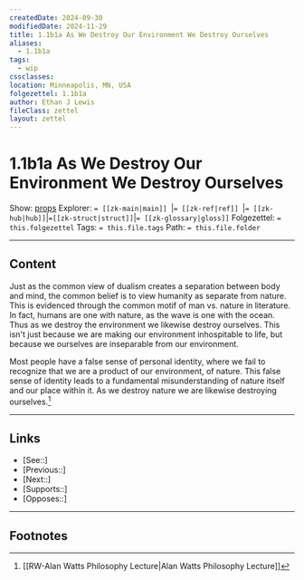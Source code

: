 ```yaml
---
createdDate: 2024-09-30
modifiedDate: 2024-11-29
title: 1.1b1a As We Destroy Our Environment We Destroy Ourselves
aliases:
  - 1.1b1a
tags:
  - wip
cssclasses: 
location: Minneapolis, MN, USA
folgezettel: 1.1b1a
author: Ethan J Lewis
fileClass: zettel
layout: zettel
---
```


# 1.1b1a As We Destroy Our Environment We Destroy Ourselves

Show: [props](obsidian://adv-uri?vault=ejl-zk&commandid=properties%3Aopen-local)
Explorer: `= [[zk-main|main]] `|`= [[zk-ref|ref]] `|`= [[zk-hub|hub]]`|`=[[zk-struct|struct]]`|`= [[zk-glossary|gloss]]`
Folgezettel: `= this.folgezettel` 
Tags: `= this.file.tags`
Path: `= this.file.folder`
- - -

## Content

Just as the common view of dualism creates a separation between body and mind, the common belief is to view humanity as separate from nature. This is evidenced through the common motif of man vs. nature in literature. In fact, humans are one with nature, as the wave is one with the ocean. Thus as we destroy the environment we likewise destroy ourselves. This isn't just because we are making our environment inhospitable to life, but because we ourselves are inseparable from our environment. 

Most people have a false sense of personal identity,  where we fail to recognize that we are a product of our environment, of nature. This false sense of identity leads to a fundamental misunderstanding of nature itself and our place within it. As we destroy nature we are likewise destroying ourselves.[^1]  
- - -

## Links

- [See::]
- [Previous::]
- [Next::]
- [Supports::]
- [Opposes::]
- - -

## Footnotes

[^1]: [[RW-Alan Watts Philosophy Lecture|Alan Watts Philosophy Lecture]]